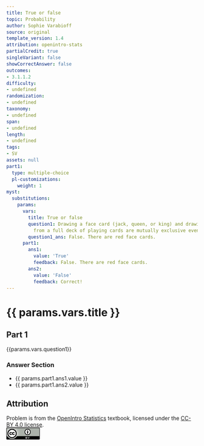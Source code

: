 ```yaml
---
title: True or false
topic: Probability
author: Sophie Varabioff
source: original
template_version: 1.4
attribution: openintro-stats
partialCredit: true
singleVariant: false
showCorrectAnswer: false
outcomes:
- 3.1.1.2
difficulty:
- undefined
randomization:
- undefined
taxonomy:
- undefined
span:
- undefined
length:
- undefined
tags:
- SV
assets: null
part1:
  type: multiple-choice
  pl-customizations:
    weight: 1
myst:
  substitutions:
    params:
      vars:
        title: True or false
        question1: Drawing a face card (jack, queen, or king) and drawing a red card
          from a full deck of playing cards are mutually exclusive events.
        question1_ans: False. There are red face cards.
      part1:
        ans1:
          value: 'True'
          feedback: False. There are red face cards.
        ans2:
          value: 'False'
          feedback: Correct!
---
```

# {{ params.vars.title }}

## Part 1

{{params.vars.question1}}

### Answer Section

- {{ params.part1.ans1.value }}
- {{ params.part1.ans2.value }}

## Attribution

Problem is from the [OpenIntro Statistics](https://openintro.org/book/os/) textbook, licensed under the [CC-BY 4.0 license](https://creativecommons.org/licenses/by/4.0/).<br>![Image representing the Creative Commons 4.0 BY license.](https://raw.githubusercontent.com/firasm/bits/master/by.png)
